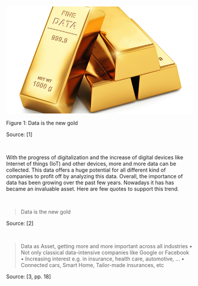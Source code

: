 ![Ephemeral container storage](./assets/data-is-the-new-gold.jpg)

Figure 1: Data is the new gold

Source: [1]

&nbsp;

With the progress of digitalization and the increase of digital devices like Internet of things (IoT) and other devices, more and more data can be collected. This data offers a huge potential for all different kind of companies to profit off by analyzing this data. Overall, the importance of data has been growing over the past few years. Nowadays it has has became an invaluable asset. Here are few quotes to support this trend.

&nbsp;

> Data is the new gold

Source: [2]

&nbsp;

> Data as Asset, getting more and more important across all industries
> • Not only classical data-intensive companies like Google or Facebook
> • Increasing interest e.g. in insurance, health care, automotive, …
> • Connected cars, Smart Home, Tailor-made insurances, etc

Source: [3, pp. 18]
